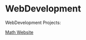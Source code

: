 # WebDevelopment

WebDevelopment Projects:

[Math Website](http://austrotek.com/examplesites/mathsite/)
